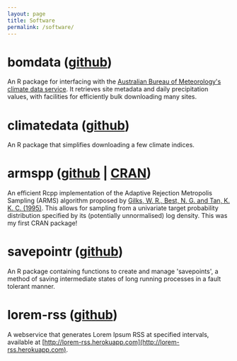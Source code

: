 ```yaml
---
layout: page
title: Software
permalink: /software/
---
```


# bomdata ([github](https://github.com/mbertolacci/bomdata/))

An R package for interfacing with the [Australian Bureau of Meteorology's](http://www.bom.gov.au/) [climate data service](http://www.bom.gov.au/climate/data). It retrieves site metadata and daily precipitation values, with facilities for efficiently bulk downloading many sites.

# climatedata ([github](https://github.com/mbertolacci/climatedata/))

An R package that simplifies downloading a few climate indices.

# armspp ([github](https://github.com/mbertolacci/armspp) | [CRAN](https://cran.r-project.org/web/packages/armspp/index.html))

An efficient Rcpp implementation of the Adaptive Rejection Metropolis Sampling (ARMS) algorithm proposed by [Gilks, W. R., Best, N. G. and Tan, K. K. C. (1995)](https://doi.org/10.2307/2986138). This allows for sampling from a univariate target probability distribution specified by its (potentially unnormalised) log density. This was my first CRAN package!

# savepointr ([github](https://github.com/mbertolacci/savepointr))

An R package containing functions to create and manage 'savepoints', a method of saving intermediate states of long running processes in a fault tolerant manner.

# lorem-rss ([github](https://github.com/mbertolacci/lorem-rss))

A webservice that generates Lorem Ipsum RSS at specified intervals, available at [http://lorem-rss.herokuapp.com](http://lorem-rss.herokuapp.com).
